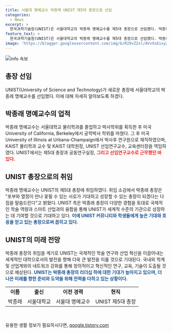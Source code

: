 ```yaml
---
title: 서울대 명예교수 박종래 UNIST 제5대 총장으로 선임
categories:
  - News
excerpt: >
  한국과학기술원(UNIST)은 서울대학교의 박종래 명예교수를 제5대 총장으로 선임했다. 박종래 명예교수는 국내외적으로 인정받는 우수한 연구자로서, UNIST의 발전을 이끌어나갈 것으로 기대된다. UNIST는 이를 통해 글로벌 경쟁력을 갖춘 세계적인 대학으로의 발전을 모색할 것으로 보인다.
feature_text: >
  한국과학기술원(UNIST)은 서울대학교의 박종래 명예교수를 제5대 총장으로 선임했다. 박종래 명예교수는 국내외적으로 인정받는 우수한 연구자로서, UNIST의 발전을 이끌어나갈 것으로 기대된다. UNIST는 이를 통해 글로벌 경쟁력을 갖춘 세계적인 대학으로의 발전을 모색할 것으로 보인다.
image: 'https://blogger.googleusercontent.com/img/b/R29vZ2xl/AVvXsEixyZcFfHzMRdzZMjFBmAUKJYCLCGyLL1o632UiGVXcaFdKo_bkvkuCioo0uUKlGfBVcT3P84aROyZIXSBEx3Aw5nCQ3pTgDom1WDC4m8eifvWiAmWEEVb4x6G_l8C0QH225ldMjyaFvpxGEBGNO37VmDTDMHGhJPq73UglMfDca1-0aw/s1600/blogspot.png'
---
```


<p><img src="https://blogger.googleusercontent.com/img/b/R29vZ2xl/AVvXsEixyZcFfHzMRdzZMjFBmAUKJYCLCGyLL1o632UiGVXcaFdKo_bkvkuCioo0uUKlGfBVcT3P84aROyZIXSBEx3Aw5nCQ3pTgDom1WDC4m8eifvWiAmWEEVb4x6G_l8C0QH225ldMjyaFvpxGEBGNO37VmDTDMHGhJPq73UglMfDca1-0aw/s1600/blogspot.png" alt="info 속보" /></p>

<h2 data-ke-size="size26">총장 선임</h2>

<p data-ke-size="size16">UNIST(Uni​versity of​ Science a​nd Technol​ogy)가 새로운 총장에 서울대학교의 박종래 명예교수를 선임했다. 이에 대해 자세히 알아보도록 하겠다.</p>

<h2 data-ke-size="size26">박종래 명예교수의 업적</h2>

<p data-ke-size="size16">박종래 명예교수는 서울대학교 물리학과를 졸업하고 박사학위를 획득한 후 미국 University of California, Berkeley에서 공학박사 학위를 마쳤다. 그 후 미국 University of Illinois at Urbana-Champaign에서 박사후 연구원으로 재직하였으며, KAIST 물리학과 교수 및 KAIST 대학원장, UNIST 선임연구교수, 교육센터장을 역임하였다. UNIST에서는 제5대 총장과 공동연구실장, <b><span style="color: #ee2323;">그리고 선임연구교수로 근무했던 바 있다.</span></b></p>

<h2 data-ke-size="size26">UNIST 총장으로의 취임</h2>

<p data-ke-size="size16">박종래 명예교수는 UNIST의 제5대 총장에 취임하였다. 취임 소감에서 박종래 총장은 "포부와 열정이 만나 꽃필 수 있는 서로가 기대하고 성장할 수 있는 총장이 되겠다는 다짐을 말씀드린다"고 밝혔다. UNIST 측은 박종래 총장이 다양한 경험을 토대로 국제적인 학술 역량과 스마트 산업과의 융합을 통해 UNIST가 세계적 수준의 기관으로 성장하는 데 기여할 것으로 기대하고 있다. <b><span style="color: #1a5490;">이에 UNIST 커뮤니티와 학생들에게 높은 기대와 호응을 얻고 있는 총장으로써 꼽히고 있다.</span></b></p>

<h2 data-ke-size="size26">UNIST의 미래 전망</h2>

<p data-ke-size="size16">박종래 총장의 취임을 계기로 UNIST는 국제적인 학술 연구와 산업 혁신을 이끌어내는 세계적인 대학으로서의 발전을 향해 더욱 큰 발전을 이룰 것으로 기대된다. 국내외 학계 및 산업계와의 네트워크 강화를 통해 창의적이고 혁신적인 연구, 교육, 기술이 도출될 것으로 예상된다. <b><span style="color: #1a5490;">UNIST는 박종래 총장의 리더십 하에 대한 기대가 높아지고 있으며, 더 나은 미래를 향한 준비와 도약을 위해 전력을 다하고 있는 상황이다.</span></b></p>

<table>
    <tbody>
        <tr>
            <td style="text-align: center; height: 17px;"><b>이름</b></td>
            <td style="text-align: center; height: 17px;"><b>출신</b></td>
            <td style="text-align: center; height: 17px;"><b>이전 경력</b></td>
            <td style="text-align: center; height: 17px;"><b>현직</b></td>
        </tr>
        <tr>
            <td style="text-align: center; height: 17px;">박종래</td>
            <td style="text-align: center; height: 17px;">서울대학교</td>
            <td style="text-align: center; height: 17px;">서울대 명예교수</td>
            <td style="text-align: center; height: 17px;">UNIST 제5대 총장</td>
        </tr>
    </tbody>
</table>

<p data-ke-size="size16">&nbsp;</p>
유용한 생활 정보가 필요하시다면, <a href="https://qoogle.tistory.com" rel="dofollow">qoogle.tistory.com</a>


